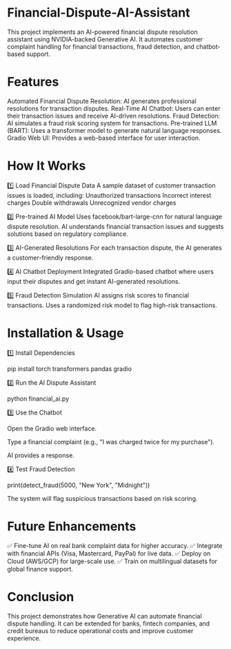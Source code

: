 # Financial-Dispute-AI-Assistant
This project implements an AI-powered financial dispute resolution assistant using NVIDIA-backed Generative AI. It automates customer complaint handling for financial transactions, fraud detection, and chatbot-based support.

# Features
Automated Financial Dispute Resolution: AI generates professional resolutions for transaction disputes.
Real-Time AI Chatbot: Users can enter their transaction issues and receive AI-driven resolutions.
Fraud Detection: AI simulates a fraud risk scoring system for transactions.
Pre-trained LLM (BART): Uses a transformer model to generate natural language responses.
Gradio Web UI: Provides a web-based interface for user interaction.

# How It Works
1️⃣ Load Financial Dispute Data
A sample dataset of customer transaction issues is loaded, including:
Unauthorized transactions
Incorrect interest charges
Double withdrawals
Unrecognized vendor charges

2️⃣ Pre-trained AI Model
Uses facebook/bart-large-cnn for natural language dispute resolution.
AI understands financial transaction issues and suggests solutions based on regulatory compliance.

3️⃣ AI-Generated Resolutions
For each transaction dispute, the AI generates a customer-friendly response.

4️⃣ AI Chatbot Deployment
Integrated Gradio-based chatbot where users input their disputes and get instant AI-generated resolutions.

5️⃣ Fraud Detection Simulation
AI assigns risk scores to financial transactions.
Uses a randomized risk model to flag high-risk transactions.

# Installation & Usage
1️⃣ Install Dependencies

pip install torch transformers pandas gradio

2️⃣ Run the AI Dispute Assistant

python financial_ai.py

3️⃣ Use the Chatbot

Open the Gradio web interface.

Type a financial complaint (e.g., "I was charged twice for my purchase").

AI provides a response.

4️⃣ Test Fraud Detection

print(detect_fraud(5000, "New York", "Midnight"))

The system will flag suspicious transactions based on risk scoring.

# Future Enhancements
✅ Fine-tune AI on real bank complaint data for higher accuracy.
✅ Integrate with financial APIs (Visa, Mastercard, PayPal) for live data.
✅ Deploy on Cloud (AWS/GCP) for large-scale use.
✅ Train on multilingual datasets for global finance support.

# Conclusion
This project demonstrates how Generative AI can automate financial dispute handling. It can be extended for banks, fintech companies, and credit bureaus to reduce operational costs and improve customer experience.
